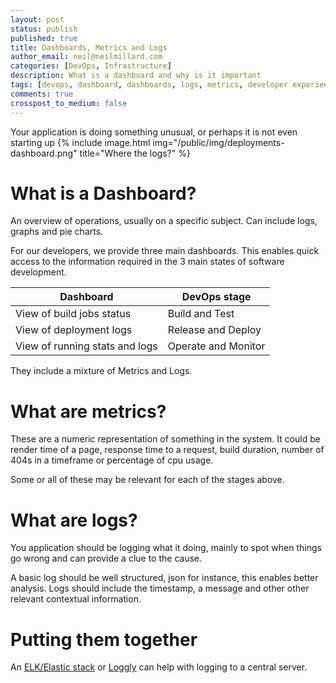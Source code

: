 ```yaml
---
layout: post
status: publish
published: true
title: Dashboards, Metrics and Logs
author_email: neil@neilmillard.com
categories: [DevOps, Infrastructure]
description: What is a dashboard and why is it important
tags: [devops, dashboard, dashboards, logs, metrics, developer experience]
comments: true
crosspost_to_medium: false
---
```

Your application is doing something unusual, or perhaps it is not even starting up
{% include image.html
img="/public/img/deployments-dashboard.png"
title="Where the logs?" %}

What is a Dashboard?
==============
An overview of operations, usually on a specific subject. Can include logs, graphs and pie charts.

For our developers, we provide three main dashboards.
This enables quick access to the information required in the 3 main states of software development.

| Dashboard                      | DevOps stage      |
|--------------------------------|-------------------|
| View of build jobs status      | Build and Test    |
| View of deployment logs        | Release and Deploy |
| View of running stats and logs | Operate and Monitor |

They include a mixture of Metrics and Logs.

What are metrics?
==============
These are a numeric representation of something in the system. It could be render time of a page, response time to a
request, build duration, number of 404s in a timeframe or percentage of cpu usage.

Some or all of these may be relevant for each of the stages above.

What are logs?
=========
You application should be logging what it doing, mainly to spot when things go wrong and can provide a clue to the cause.

A basic log should be well structured, json for instance, this enables better analysis. Logs should include the
timestamp, a message and other other relevant contextual information.

Putting them together
===============
An [ELK/Elastic stack](https://www.elastic.co/webinars/introduction-elk-stack) or [Loggly](https://www.loggly.com/) can help with logging to a central server.


[grafana]: https://en.wikipedia.org/wiki/Cloud_Foundry
[platform.sh]: https://www.linkedin.com/company/platformsh/
